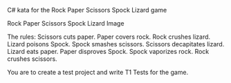 C# kata for the Rock Paper Scissors Spock Lizard game

Rock Paper Scissors Spock Lizard Image

The rules:
Scissors cuts paper.
Paper covers rock.
Rock crushes lizard.
Lizard poisons Spock.
Spock smashes scissors.
Scissors decapitates lizard.
Lizard eats paper.
Paper disproves Spock.
Spock vaporizes rock.
Rock crushes scissors.

You are to create a test project and write T1 Tests for the game.